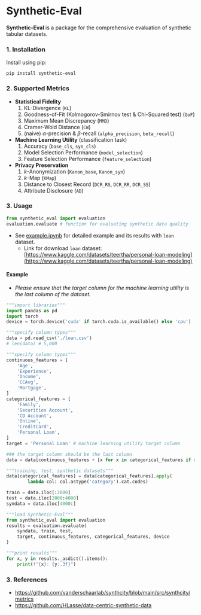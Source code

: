 # Synthetic-Eval

**Synthetic-Eval** is a package for the comprehensive evaluation of synthetic tabular datasets.

### 1. Installation
Install using pip:
```
pip install synthetic-eval
```

### 2. Supported Metrics
- **Statistical Fidelity**
  1. KL-Divergence (`KL`)
  2. Goodness-of-Fit (Kolmogorov-Smirnov test & Chi-Squared test) (`GoF`)
  3. Maximum Mean Discrepancy (`MMD`)
  4. Cramer-Wold Distance (`CW`)
  5. (naive) $\alpha$-precision & $\beta$-recall (`alpha_precision`, `beta_recall`)
- **Machine Learning Utility** (classification task) 
  1. Accuracy (`base_cls`, `syn_cls`)
  2. Model Selection Performance (`model_selection`)
  3. Feature Selection Performance (`feature_selection`)
- **Privacy Preservation**
  1. $k$-Anonymization (`Kanon_base`, `Kanon_syn`)
  2. $k$-Map (`KMap`)
  3. Distance to Closest Record (`DCR_RS`, `DCR_RR`, `DCR_SS`)
  4. Attribute Disclosure (`AD`)

### 3. Usage
```python
from synthetic_eval import evaluation
evaluation.evaluate # function for evaluating synthetic data quality
```
- See [example.ipynb](example.ipynb) for detailed example and its results with `loan` dataset.
  - Link for download `loan` dataset: [https://www.kaggle.com/datasets/teertha/personal-loan-modeling](https://www.kaggle.com/datasets/teertha/personal-loan-modeling)

#### Example
- *Please ensure that the target column for the machine learning utility is the last column of the dataset.*
```python
"""import libraries"""
import pandas as pd
import torch
device = torch.device('cuda' if torch.cuda.is_available() else 'cpu')

"""specify column types"""
data = pd.read_csv('./loan.csv') 
# len(data) # 5,000

"""specify column types"""
continuous_features = [
    'Age',
    'Experience',
    'Income', 
    'CCAvg',
    'Mortgage',
]
categorical_features = [
    'Family',
    'Securities Account',
    'CD Account',
    'Online',
    'CreditCard',
    'Personal Loan', 
]
target = 'Personal Loan' # machine learning utility target column

### the target column should be the last column
data = data[continuous_features + [x for x in categorical_features if x != target] + [target]] 

"""training, test, synthetic datasets"""
data[categorical_features] = data[categorical_features].apply(
        lambda col: col.astype('category').cat.codes) 

train = data.iloc[:2000]
test = data.iloc[2000:4000]
syndata = data.iloc[4000:]

"""load Synthetic-Eval"""
from synthetic_eval import evaluation
results = evaluation.evaluate(
    syndata, train, test, 
    target, continuous_features, categorical_features, device
)

"""print results"""
for x, y in results._asdict().items():
    print(f"{x}: {y:.3f}")
```

### 3. References
  - https://github.com/vanderschaarlab/synthcity/blob/main/src/synthcity/metrics
  - https://github.com/HLasse/data-centric-synthetic-data